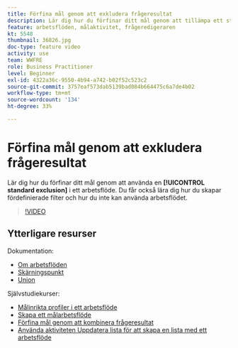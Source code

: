 ```yaml
---
title: Förfina mål genom att exkludera frågeresultat
description: Lär dig hur du förfinar ditt mål genom att tillämpa ett standardundantag i ett arbetsflöde. Du får också lära dig hur du skapar fördefinierade filter och hur du inte kan använda arbetsflödet.
feature: arbetsflöden, målaktivitet, frågeredigeraren
kt: 5548
thumbnail: 36826.jpg
doc-type: feature video
activity: use
team: WWFRE
role: Business Practitioner
level: Beginner
exl-id: 4322a36c-9550-4b94-a742-b02f52c523c2
source-git-commit: 3757eaf573dab5139bad084b664475c6a7de4b02
workflow-type: tm+mt
source-wordcount: '134'
ht-degree: 33%

---
```


# Förfina mål genom att exkludera frågeresultat

Lär dig hur du förfinar ditt mål genom att använda en **[!UICONTROL standard exclusion]** i ett arbetsflöde. Du får också lära dig hur du skapar fördefinierade filter och hur du inte kan använda arbetsflödet.

>[!VIDEO](https://video.tv.adobe.com/v/36826?quality=12)

## Ytterligare resurser

Dokumentation:

* [Om arbetsflöden](https://experienceleague.adobe.com/docs/campaign-classic/using/automating-with-workflows/introduction/about-workflows.html)
* [Skärningspunkt](https://experienceleague.adobe.com/docs/campaign-classic/using/automating-with-workflows/targeting-activities/intersection.html)
* [Union](https://experienceleague.adobe.com/docs/campaign-classic/using/automating-with-workflows/targeting-activities/union.html)

Självstudiekurser:

* [Målinrikta profiler i ett arbetsflöde](/help/getting-started/targeting-profiles-in-a-workflow.md)
* [Skapa ett målarbetsflöde](/help/automating-with-workflows/creating-a-targeting-workflow.md)
* [Förfina mål genom att kombinera frågeresultat](/help/automating-with-workflows/refining-targets-by-combining-query-results.md)
* [Använda aktiviteten Uppdatera lista för att skapa en lista med ett arbetsflöde](/help/automating-with-workflows/using-the-update-list-activity.md)
